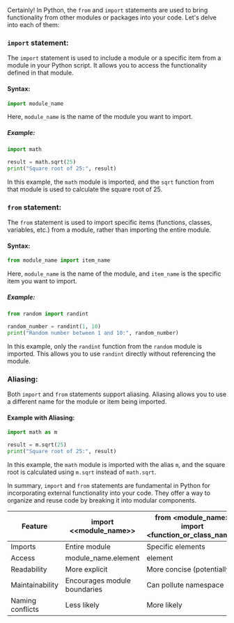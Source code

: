 Certainly! In Python, the `from` and `import` statements are used to bring functionality from other modules or packages into your code. Let's delve into each of them:

### `import` statement:

The `import` statement is used to include a module or a specific item from a module in your Python script. It allows you to access the functionality defined in that module.

#### Syntax:

```python
import module_name
```

Here, `module_name` is the name of the module you want to import.

##### Example:

```python
import math

result = math.sqrt(25)
print("Square root of 25:", result)
```

In this example, the `math` module is imported, and the `sqrt` function from that module is used to calculate the square root of 25.

### `from` statement:

The `from` statement is used to import specific items (functions, classes, variables, etc.) from a module, rather than importing the entire module.

#### Syntax:

```python
from module_name import item_name
```

Here, `module_name` is the name of the module, and `item_name` is the specific item you want to import.

##### Example:

```python
from random import randint

random_number = randint(1, 10)
print("Random number between 1 and 10:", random_number)
```

In this example, only the `randint` function from the `random` module is imported. This allows you to use `randint` directly without referencing the module.

### Aliasing:

Both `import` and `from` statements support aliasing. Aliasing allows you to use a different name for the module or item being imported.

#### Example with Aliasing:

```python
import math as m

result = m.sqrt(25)
print("Square root of 25:", result)
```

In this example, the `math` module is imported with the alias `m`, and the square root is calculated using `m.sqrt` instead of `math.sqrt`.

In summary, `import` and `from` statements are fundamental in Python for incorporating external functionality into your code. They offer a way to organize and reuse code by breaking it into modular components.

| Feature | import <<module_name>> | from <module_name> import <function_or_class_name> |
|---|---|---|
| Imports | Entire module | Specific elements |
| Access | module_name.element | element |
| Readability | More explicit | More concise (potentially) |
| Maintainability | Encourages module boundaries | Can pollute namespace |
| Naming conflicts | Less likely | More likely |

